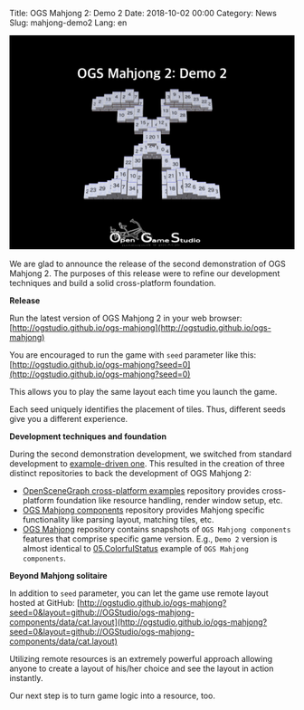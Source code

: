 Title: OGS Mahjong 2: Demo 2
Date: 2018-10-02 00:00
Category: News
Slug: mahjong-demo2
Lang: en

![Screenshot][screenshot]

We are glad to announce the release of the second demonstration of OGS Mahjong 2.  The purposes of this release were to refine our development techniques and build a solid cross-platform foundation.

**Release**

Run the latest version of OGS Mahjong 2 in your web browser: [http://ogstudio.github.io/ogs-mahjong](http://ogstudio.github.io/ogs-mahjong)

You are encouraged to run the game with `seed` parameter like this: [http://ogstudio.github.io/ogs-mahjong?seed=0](http://ogstudio.github.io/ogs-mahjong?seed=0)

This allows you to play the same layout each time you launch the game.

Each seed uniquely identifies the placement of tiles. Thus, different seeds give you a different experience.

**Development techniques and foundation**

During the second demonstration development, we switched from standard development to [example-driven one][article-2018-june]. This resulted in the creation of three distinct repositories to back the development of OGS Mahjong 2:

* [OpenSceneGraph cross-platform examples][osgcpe] repository provides cross-platform foundation like resource handling, render window setup, etc.
* [OGS Mahjong components][omc] repository provides Mahjong specific functionality like parsing layout, matching tiles, etc.
* [OGS Mahjong][ogs-mahjong] repository contains snapshots of `OGS Mahjong components` features that comprise specific game version. E.g., `Demo 2` version is almost identical to [05.ColorfulStatus][omc-05] example of `OGS Mahjong components`.

**Beyond Mahjong solitaire**

In addition to `seed` parameter, you can let the game use remote layout hosted at GitHub: [http://ogstudio.github.io/ogs-mahjong?seed=0&layout=github://OGStudio/ogs-mahjong-components/data/cat.layout](http://ogstudio.github.io/ogs-mahjong?seed=0&layout=github://OGStudio/ogs-mahjong-components/data/cat.layout)

Utilizing remote resources is an extremely powerful approach allowing anyone to create a layout of his/her choice and see the layout in action instantly.

Our next step is to turn game logic into a resource, too.

[screenshot]: ../../images/2018-10-02-mahjong-demo2.png

[article-2018-june]: 2018-06-27-example-driven-development.html
[osgcpe]: https://github.com/OGStudio/openscenegraph-cross-platform-examples
[omc]: https://github.com/OGStudio/ogs-mahjong-components
[ogs-mahjong]: https://bitbucket.org/ogstudio-games/ogs-mahjong
[omc-05]: https://github.com/OGStudio/ogs-mahjong-components/tree/master/05.ColorfulStatus
